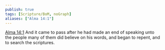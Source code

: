 ```yaml
---
publish: true
tags: [Scripture/BoM, noGraph]
aliases: ["Alma 14:1"]
---
```

[Alma 14:1](https://churchofjesuschrist.org/study/scriptures/bofm/alma/14?lang=eng&id=p1#p1) And it came to pass after he had made an end of speaking unto the people many of them did believe on his words, and began to repent, and to search the scriptures.
